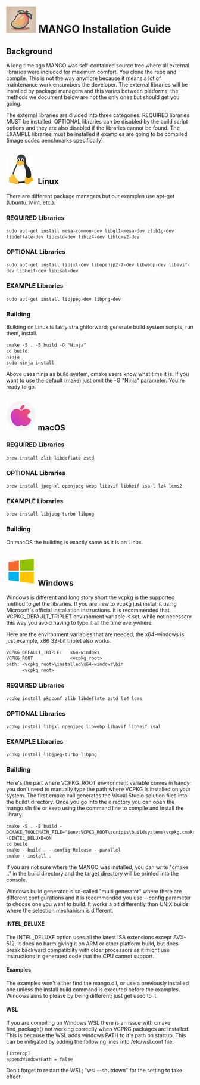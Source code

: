 <h1><img src="mango-logo.png" alt="logo" width="80"/> MANGO Installation Guide</h1>


## Background

A long time ago MANGO was self-contained source tree where all external libraries were included for maximum comfort. You clone the repo and compile. This is not the way anymore because it means a lot of maintenance work encumbers the developer. The external libraries will be installed by package managers and this varies between platforms, the methods we document below are not the only ones but should get you going.

The external libraries are divided into three categories: REQUIRED libraries MUST be installed. OPTIONAL libraries can be disabled by the build script options and they are also disabled if the libraries cannot be found. The EXAMPLE libraries must be installed if examples are going to be compiled (image codec benchmarks specifically).


<h2><img src="logo-linux.png" alt="logo" width="80"/> Linux</h2>


There are different package managers but our examples use apt-get (Ubuntu, Mint, etc.).

### REQUIRED Libraries

    sudo apt-get install mesa-common-dev libgl1-mesa-dev zlib1g-dev libdeflate-dev libzstd-dev liblz4-dev liblcms2-dev

### OPTIONAL Libraries

    sudo apt-get install libjxl-dev libopenjp2-7-dev libwebp-dev libavif-dev libheif-dev libisal-dev

### EXAMPLE Libraries

    sudo apt-get install libjpeg-dev libpng-dev

### Building

Building on Linux is fairly straightforward; generate build system scripts, run them, install.

    cmake -S . -B build -G "Ninja"
    cd build
    ninja
    sudo ninja install

Above uses ninja as build system, cmake users know what time it is. If you want to use the default (make) just omit the -G "Ninja" parameter. You're ready to go. 


<h2><img src="logo-apple.png" alt="logo" width="80"/> macOS</h2>


### REQUIRED Libraries

    brew install zlib libdeflate zstd

### OPTIONAL Libraries

    brew install jpeg-xl openjpeg webp libavif libheif isa-l lz4 lcms2

### EXAMPLE Libraries

    brew install libjpeg-turbo libpng

### Building

On macOS the building is exactly same as it is on Linux.


<h2><img src="logo-windows.png" alt="logo" width="80"/> Windows</h2>


Windows is different and long story short the vcpkg is the supported method to get the libraries. If you are new to vcpkg just install it using Microsoft's official installation instructions. It is recommended that VCPKG_DEFAULT_TRIPLET environment variable is set, while not necessary this way you avoid having to type it all the time everywhere.

Here are the environment variables that are needed, the x64-windows is just example, x86 32-bit triplet also works.

    VCPKG_DEFAULT_TRIPLET   x64-windows
    VCPKG_ROOT              <vcpkg_root>
    path: <vcpkg_root>\installed\x64-windows\bin
          <vcpkg_root>

### REQUIRED Libraries

    vcpkg install pkgconf zlib libdeflate zstd lz4 lcms

### OPTIONAL Libraries

    vcpkg install libjxl openjpeg libwebp libavif libheif isal

### EXAMPLE Libraries

    vcpkg install libjpeg-turbo libpng

### Building

Here's the part where VCPKG_ROOT environment variable comes in handy; you don't need to manually type the path where VCPKG is installed on your system. The first cmake call generates the Visual Studio solution files into the build\ directory. Once you go into the directory you can open the mango.sln file or keep using the command line to compile and install the library.

    cmake -S . -B build -DCMAKE_TOOLCHAIN_FILE="$env:VCPKG_ROOT\scripts\buildsystems\vcpkg.cmake" -DINTEL_DELUXE=ON
    cd build
    cmake --build . --config Release --parallel
    cmake --install .

If you are not sure where the MANGO was installed, you can write "cmake .." in the build directory and the target directory will be printed into the console.

Windows build generator is so-called "multi generator" where there are different configurations and it is recommended you use --config parameter to choose one you want to build. It works a bit differently than UNIX builds where the selection mechanism is different.

#### INTEL_DELUXE

The INTEL_DELUXE option uses all the latest ISA extensions except AVX-512. It does no harm giving it on ARM or other platform build, but does break backward compatiblity with older processors as it might use instructions in generated code that the CPU cannot support.

#### Examples

The examples won't either find the mango.dll, or use a previously installed one unless the install build command is executed before the examples. Windows aims to please by being different; just get used to it.

#### WSL

If you are compiling on Windows WSL there is an issue with cmake find_package() not working correctly when VCPKG packages are installed. This is because the WSL adds windows PATH to it's path on startup. This can be mitigated by adding the following lines into /etc/wsl.conf file:

    [interop]
    appendWindowsPath = false

Don't forget to restart the WSL; "wsl --shutdown" for the setting to take effect.
